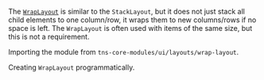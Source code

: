 The [`WrapLayout`]((https://docs.nativescript.org/api-reference/modules/_ui_layouts_wrap_layout_) ) is similar to the `StackLayout`, but it does not just stack all child elements to one column/row, it wraps them to new columns/rows if no space is left. The `WrapLayout` is often used with items of the same size, but this is not a requirement.
<snippet id='wrap-layout-xml'/>

Importing the module from `tns-core-modules/ui/layouts/wrap-layout`.
<snippet id='wrap-layout-import'/>
<snippet id='wrap-layout-import-ts'/>

Creating `WrapLayout` programmatically.
<snippet id='wrap-layout-code-behind'/>